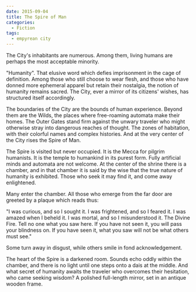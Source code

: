 ```yaml
---
date: 2015-09-04
title: The Spire of Man
categories:
  - Fiction
tags:
  - empyrean city
---
```


The City's inhabitants are numerous. Among them, living humans are perhaps the most acceptable minority.

<!-- more -->

"Humanity". That elusive word which defies imprisonment in the cage of definition. Among those who still choose to wear flesh, and those who have donned more ephemeral apparel but retain their nostalgia, the notion of humanity remains sacred. The City, ever a mirror of its citizens' wishes, has structured itself accordingly.

The boundaries of the City are the bounds of human experience. Beyond them are the Wilds, the places where free-roaming automata make their homes. The Outer Gates stand firm against the unwary traveler who might otherwise stray into dangerous reaches of thought. The zones of habitation, with their colorful names and complex histories. And at the very center of the City rises the Spire of Man.

The Spire is visited but never occupied. It is the Mecca for pilgrim humanists. It is the temple to humankind in its purest form. Fully artificial minds and automata are not welcome. At the center of the shrine there is a chamber, and in that chamber it is said by the wise that the true nature of humanity is exhibited. Those who seek it may find it, and come away enlightened.

Many enter the chamber. All those who emerge from the far door are greeted by a plaque which reads thus:

"I was curious, and so I sought it.
I was frightened, and so I feared it.
I was amazed when I beheld it.
I was mortal, and so I misunderstood it.
The Divine Fire.
Tell no one what you saw here.
If you have not seen it, you will pass your blindness on.
If you have seen it,  what you saw will not be what others must see."

Some turn away in disgust,  while others smile in fond acknowledgement.

The heart of the Spire is a darkened room. Sounds echo oddly within the chamber, and there is no light until one steps onto a dais at the middle. And what secret of humanity awaits the traveler who overcomes their hesitation, who came seeking wisdom? A polished full-length mirror, set in an antique wooden frame.
